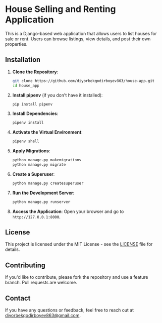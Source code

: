 # House Selling and Renting Application

This is a Django-based web application that allows users to list houses for sale or rent. Users can browse listings, view details, and post their own properties.


## Installation

1. **Clone the Repository**:
    ```bash
    git clone https://github.com/diyorbekqodirboyev863/house-app.git
    cd house_app
    ```

2. **Install pipenv** (if you don't have it installed):
    ```bash
    pip install pipenv
    ```

3. **Install Dependencies**:
    ```bash
    pipenv install
    ```

4. **Activate the Virtual Environment**:
    ```bash
    pipenv shell
    ```

5. **Apply Migrations**:
    ```bash
    python manage.py makemigrations
    python manage.py migrate
    ```

6. **Create a Superuser**:
    ```bash
    python manage.py createsuperuser
    ```

7. **Run the Development Server**:
    ```bash
    python manage.py runserver
    ```

8. **Access the Application**:
    Open your browser and go to `http://127.0.0.1:8000`.

## License

This project is licensed under the MIT License - see the [LICENSE](LICENSE) file for details.

## Contributing

If you'd like to contribute, please fork the repository and use a feature branch. Pull requests are welcome.

## Contact

If you have any questions or feedback, feel free to reach out at [diyorbekqodirboyev863@gmail.com](mailto:diyorbekqodirboyev863@gmail.com).
